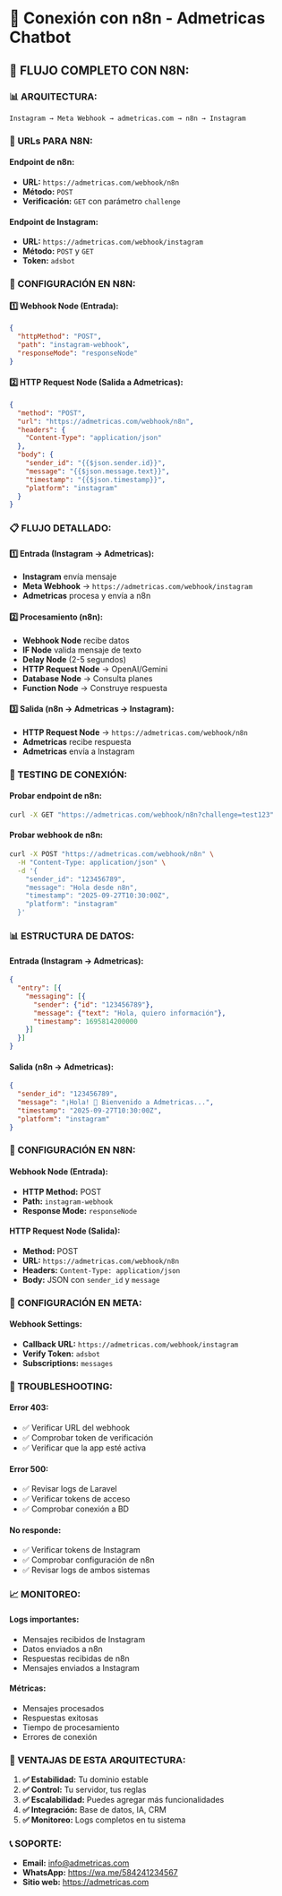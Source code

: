 # 🔗 Conexión con n8n - Admetricas Chatbot

## 🎯 **FLUJO COMPLETO CON N8N:**

### **📊 ARQUITECTURA:**

```
Instagram → Meta Webhook → admetricas.com → n8n → Instagram
```

### **🔗 URLs PARA N8N:**

#### **Endpoint de n8n:**
- **URL:** `https://admetricas.com/webhook/n8n`
- **Método:** `POST`
- **Verificación:** `GET` con parámetro `challenge`

#### **Endpoint de Instagram:**
- **URL:** `https://admetricas.com/webhook/instagram`
- **Método:** `POST` y `GET`
- **Token:** `adsbot`

### **🚀 CONFIGURACIÓN EN N8N:**

#### **1️⃣ Webhook Node (Entrada):**
```json
{
  "httpMethod": "POST",
  "path": "instagram-webhook",
  "responseMode": "responseNode"
}
```

#### **2️⃣ HTTP Request Node (Salida a Admetricas):**
```json
{
  "method": "POST",
  "url": "https://admetricas.com/webhook/n8n",
  "headers": {
    "Content-Type": "application/json"
  },
  "body": {
    "sender_id": "{{$json.sender.id}}",
    "message": "{{$json.message.text}}",
    "timestamp": "{{$json.timestamp}}",
    "platform": "instagram"
  }
}
```

### **📋 FLUJO DETALLADO:**

#### **1️⃣ Entrada (Instagram → Admetricas):**
- **Instagram** envía mensaje
- **Meta Webhook** → `https://admetricas.com/webhook/instagram`
- **Admetricas** procesa y envía a n8n

#### **2️⃣ Procesamiento (n8n):**
- **Webhook Node** recibe datos
- **IF Node** valida mensaje de texto
- **Delay Node** (2-5 segundos)
- **HTTP Request Node** → OpenAI/Gemini
- **Database Node** → Consulta planes
- **Function Node** → Construye respuesta

#### **3️⃣ Salida (n8n → Admetricas → Instagram):**
- **HTTP Request Node** → `https://admetricas.com/webhook/n8n`
- **Admetricas** recibe respuesta
- **Admetricas** envía a Instagram

### **🧪 TESTING DE CONEXIÓN:**

#### **Probar endpoint de n8n:**
```bash
curl -X GET "https://admetricas.com/webhook/n8n?challenge=test123"
```

#### **Probar webhook de n8n:**
```bash
curl -X POST "https://admetricas.com/webhook/n8n" \
  -H "Content-Type: application/json" \
  -d '{
    "sender_id": "123456789",
    "message": "Hola desde n8n",
    "timestamp": "2025-09-27T10:30:00Z",
    "platform": "instagram"
  }'
```

### **📊 ESTRUCTURA DE DATOS:**

#### **Entrada (Instagram → Admetricas):**
```json
{
  "entry": [{
    "messaging": [{
      "sender": {"id": "123456789"},
      "message": {"text": "Hola, quiero información"},
      "timestamp": 1695814200000
    }]
  }]
}
```

#### **Salida (n8n → Admetricas):**
```json
{
  "sender_id": "123456789",
  "message": "¡Hola! 👋 Bienvenido a Admetricas...",
  "timestamp": "2025-09-27T10:30:00Z",
  "platform": "instagram"
}
```

### **🔧 CONFIGURACIÓN EN N8N:**

#### **Webhook Node (Entrada):**
- **HTTP Method:** POST
- **Path:** `instagram-webhook`
- **Response Mode:** `responseNode`

#### **HTTP Request Node (Salida):**
- **Method:** POST
- **URL:** `https://admetricas.com/webhook/n8n`
- **Headers:** `Content-Type: application/json`
- **Body:** JSON con `sender_id` y `message`

### **📱 CONFIGURACIÓN EN META:**

#### **Webhook Settings:**
- **Callback URL:** `https://admetricas.com/webhook/instagram`
- **Verify Token:** `adsbot`
- **Subscriptions:** `messages`

### **🚨 TROUBLESHOOTING:**

#### **Error 403:**
- ✅ Verificar URL del webhook
- ✅ Comprobar token de verificación
- ✅ Verificar que la app esté activa

#### **Error 500:**
- ✅ Revisar logs de Laravel
- ✅ Verificar tokens de acceso
- ✅ Comprobar conexión a BD

#### **No responde:**
- ✅ Verificar tokens de Instagram
- ✅ Comprobar configuración de n8n
- ✅ Revisar logs de ambos sistemas

### **📈 MONITOREO:**

#### **Logs importantes:**
- Mensajes recibidos de Instagram
- Datos enviados a n8n
- Respuestas recibidas de n8n
- Mensajes enviados a Instagram

#### **Métricas:**
- Mensajes procesados
- Respuestas exitosas
- Tiempo de procesamiento
- Errores de conexión

### **🔗 VENTAJAS DE ESTA ARQUITECTURA:**

1. **✅ Estabilidad:** Tu dominio estable
2. **✅ Control:** Tu servidor, tus reglas
3. **✅ Escalabilidad:** Puedes agregar más funcionalidades
4. **✅ Integración:** Base de datos, IA, CRM
5. **✅ Monitoreo:** Logs completos en tu sistema

### **📞 SOPORTE:**
- **Email:** info@admetricas.com
- **WhatsApp:** https://wa.me/584241234567
- **Sitio web:** https://admetricas.com
